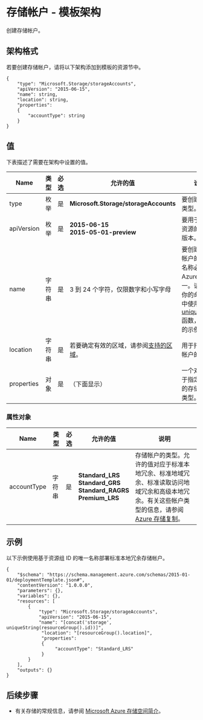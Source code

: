 <properties
   pageTitle="用于存储的资源管理器模板 | Microsoft Azure"
   description="说明存储帐户的资源管理器架构。"
   services="azure-resource-manager,storage"
   documentationCenter="na"
   authors="tfitzmac"
   manager="wpickett"
   editor=""/>

<tags
   ms.service="azure-resource-manager"
   ms.date="10/25/2015"
   wacn.date="01/25/2016"/>

# 存储帐户 - 模板架构

创建存储帐户。

## 架构格式

若要创建存储帐户，请将以下架构添加到模板的资源节中。

    {
        "type": "Microsoft.Storage/storageAccounts",
        "apiVersion": "2015-06-15",
        "name": string,
        "location": string,
        "properties": 
        {
        	"accountType": string
        }
    }

## 值

下表描述了需要在架构中设置的值。

| Name | 类型 | 必选 | 允许的值 | 说明 |
| ---- | ---- | -------- | ---------------- | ----------- |
| type | 枚举 | 是 | **Microsoft.Storage/storageAccounts** | 要创建的资源类型。 |
| apiVersion | 枚举 | 是 | **2015-06-15** <br /> **2015-05-01-preview** | 要用于创建该资源的 API 版本。 | 
| name | 字符串 | 是 | 3 到 24 个字符，仅限数字和小写字母 | 要创建的存储帐户的名称该名称必须在全 Azure 中唯一。请考虑在你的命名约定中使用 [uniqueString](/documentation/articles/resource-group-template-functions/#uniquestring) 函数，如下面的示例所示。 |
| location | 字符串 | 是 | 若要确定有效的区域，请参阅[支持的区域](/documentation/articles/resource-manager-supported-services/#supported-regions)。 | 用于托管存储帐户的区域。 |
| properties | 对象 | 是 | （下面显示） | 一个对象，用于指定要创建的存储帐户的类型。

### 属性对象

| Name | 类型 | 必选 | 允许的值 | 说明 |
| ---- | ---- | -------- | ---------------- | ----------- |
| accountType | 字符串 | 是 | **Standard\_LRS**<br />**Standard\_GRS**<br />**Standard\_RAGRS**<br />**Premium\_LRS** | 存储帐户的类型。允许的值对应于标准本地冗余、标准地域冗余、标准读取访问地域冗余和高级本地冗余。有关这些帐户类型的信息，请参阅 [Azure 存储复制](/documentation/articles/storage-redundancy)。 |

	
## 示例

以下示例使用基于资源组 ID 的唯一名称部署标准本地冗余存储帐户。

    {
        "$schema": "https://schema.management.azure.com/schemas/2015-01-01/deploymentTemplate.json#",
        "contentVersion": "1.0.0.0",
        "parameters": {},
        "variables": {},
        "resources": [
            {
                "type": "Microsoft.Storage/storageAccounts",
                "apiVersion": "2015-06-15",
                "name": "[concat('storage', uniqueString(resourceGroup().id))]",
		         "location": "[resourceGroup().location]",
        	     "properties": 
        	     {
        		      "accountType": "Standard_LRS"
        	     }
	        }
	    ],
	    "outputs": {}
    }

## 后续步骤

- 有关存储的常规信息，请参阅 [Microsoft Azure 存储空间简介](/documentation/articles/storage-introduction)。

<!---HONumber=Mooncake_1207_2015-->